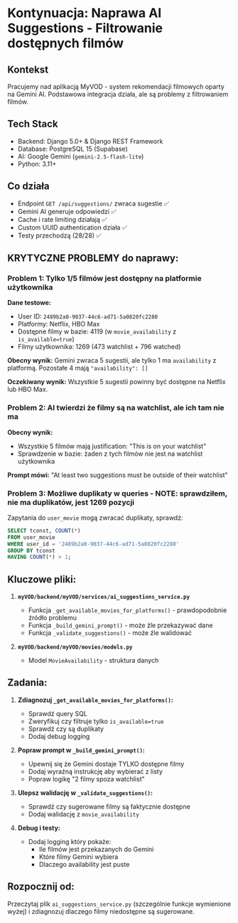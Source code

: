 # Kontynuacja: Naprawa AI Suggestions - Filtrowanie dostępnych filmów

## Kontekst
Pracujemy nad aplikacją MyVOD - system rekomendacji filmowych oparty na Gemini AI. Podstawowa integracja działa, ale są problemy z filtrowaniem filmów.

## Tech Stack
- Backend: Django 5.0+ & Django REST Framework
- Database: PostgreSQL 15 (Supabase)
- AI: Google Gemini (`gemini-2.5-flash-lite`)
- Python: 3.11+

## Co działa
- Endpoint `GET /api/suggestions/` zwraca sugestie ✅
- Gemini AI generuje odpowiedzi ✅
- Cache i rate limiting działają ✅
- Custom UUID authentication działa ✅
- Testy przechodzą (28/28) ✅

## KRYTYCZNE PROBLEMY do naprawy:

### Problem 1: Tylko 1/5 filmów jest dostępny na platformie użytkownika
**Dane testowe:**
- User ID: `2489b2a0-9037-44c6-ad71-5a0820fc2280`
- Platformy: Netflix, HBO Max
- Dostępne filmy w bazie: 4119 (w `movie_availability` z `is_available=true`)
- Filmy użytkownika: 1269 (473 watchlist + 796 watched)

**Obecny wynik:**
Gemini zwraca 5 sugestii, ale tylko 1 ma `availability` z platformą. Pozostałe 4 mają `"availability": []`

**Oczekiwany wynik:**
Wszystkie 5 sugestii powinny być dostępne na Netflix lub HBO Max.

### Problem 2: AI twierdzi że filmy są na watchlist, ale ich tam nie ma
**Obecny wynik:**
- Wszystkie 5 filmów mają justification: "This is on your watchlist"
- Sprawdzenie w bazie: żaden z tych filmów nie jest na watchlist użytkownika

**Prompt mówi:**
"At least two suggestions must be outside of their watchlist"

### Problem 3: Możliwe duplikaty w queries - NOTE: sprawdziłem, nie ma duplikatów, jest 1269 pozycji
Zapytania do `user_movie` mogą zwracać duplikaty, sprawdź:
```sql
SELECT tconst, COUNT(*) 
FROM user_movie 
WHERE user_id = '2489b2a0-9037-44c6-ad71-5a0820fc2280'
GROUP BY tconst 
HAVING COUNT(*) > 1;
```

## Kluczowe pliki:

1. **`myVOD/backend/myVOD/services/ai_suggestions_service.py`**
   - Funkcja `_get_available_movies_for_platforms()` - prawdopodobnie źródło problemu
   - Funkcja `_build_gemini_prompt()` - może źle przekazywać dane
   - Funkcja `_validate_suggestions()` - może źle walidować

2. **`myVOD/backend/myVOD/movies/models.py`**
   - Model `MovieAvailability` - struktura danych

## Zadania:

1. **Zdiagnozuj `_get_available_movies_for_platforms()`:**
   - Sprawdź query SQL
   - Zweryfikuj czy filtruje tylko `is_available=true`
   - Sprawdź czy są duplikaty
   - Dodaj debug logging

2. **Popraw prompt w `_build_gemini_prompt()`:**
   - Upewnij się że Gemini dostaje TYLKO dostępne filmy
   - Dodaj wyraźną instrukcję aby wybierać z listy
   - Popraw logikę "2 filmy spoza watchlist"

3. **Ulepsz walidację w `_validate_suggestions()`:**
   - Sprawdź czy sugerowane filmy są faktycznie dostępne
   - Dodaj walidację z `movie_availability`

4. **Debug i testy:**
   - Dodaj logging który pokaże:
     - Ile filmów jest przekazanych do Gemini
     - Które filmy Gemini wybiera
     - Dlaczego availability jest puste

## Rozpocznij od:
Przeczytaj plik `ai_suggestions_service.py` (szczególnie funkcje wymienione wyżej) i zdiagnozuj dlaczego filmy niedostępne są sugerowane.
